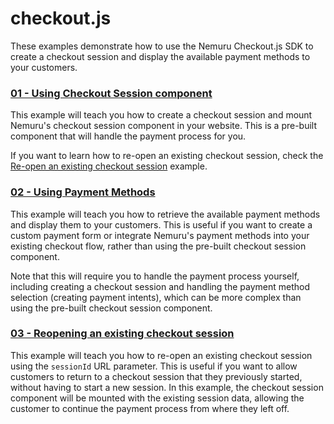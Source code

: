 # checkout.js

These examples demonstrate how to use the Nemuru Checkout.js SDK to create a checkout session and display the available payment methods to your customers.

### [01 - Using Checkout Session component](01-using_checkout_session/README.md)

This example will teach you how to create a checkout session and mount Nemuru's checkout session component in your website. This is a pre-built component that will handle the payment process for you.

If you want to learn how to re-open an existing checkout session, check the [Re-open an existing checkout session](03-reopening_checkout_session/README.md) example.

### [02 - Using Payment Methods](02-using_payment_methods/README.md)

This example will teach you how to retrieve the available payment methods and display them to your customers. This is useful if you want to create a custom payment form or integrate Nemuru's payment methods into your existing checkout flow, rather than using the pre-built checkout session component.

Note that this will require you to handle the payment process yourself, including creating a checkout session and handling the payment method selection (creating payment intents), which can be more complex than using the pre-built checkout session component.

### [03 - Reopening an existing checkout session](03-reopening_checkout_session/README.md)

This example will teach you how to re-open an existing checkout session using the `sessionId` URL parameter. This is useful if you want to allow customers to return to a checkout session that they previously started, without having to start a new session. In this example, the checkout session component will be mounted with the existing session data, allowing the customer to continue the payment process from where they left off.
